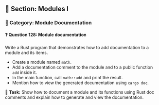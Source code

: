 ## 📘 Section: Modules I  
### 🔹 Category: Module Documentation  
#### ❓ Question 128: Module documentation

Write a Rust program that demonstrates how to add documentation to a module and its items.

- Create a module named `math`.
- Add a documentation comment to the module and to a public function `add` inside it.
- In the main function, call `math::add` and print the result.
- Mention how to view the generated documentation using `cargo doc`.

🔧 **Task:** Show how to document a module and its functions using Rust doc comments and explain how to generate and view the documentation.
